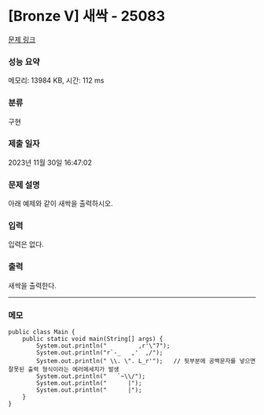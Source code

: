 # [Bronze V] 새싹 - 25083 

[문제 링크](https://www.acmicpc.net/problem/25083) 

### 성능 요약

메모리: 13984 KB, 시간: 112 ms

### 분류

구현

### 제출 일자

2023년 11월 30일 16:47:02

### 문제 설명

<p>아래 예제와 같이 새싹을 출력하시오.</p>

### 입력 

 <p>입력은 없다.</p>

### 출력 

 <p>새싹을 출력한다.</p>

---

### 메모
```
public class Main {
    public static void main(String[] args) {
        System.out.println("         ,r'\"7"); 
        System.out.println("r`-_   ,'  ,/");
        System.out.println(" \\. \". L_r'");   // 뒷부분에 공백문자를 넣으면 잘못된 출력 형식이라는 에러메세지가 발생
        System.out.println("   `~\\/"); 
        System.out.println("      |");
        System.out.println("      |");
    }
}
```



